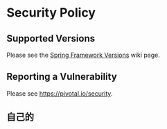 # Security Policy

## Supported Versions

Please see the
[Spring Framework Versions](https://github.com/spring-projects/spring-framework/wiki/Spring-Framework-Versions)
wiki page.

## Reporting a Vulnerability

Please see https://pivotal.io/security.

## 自己的
